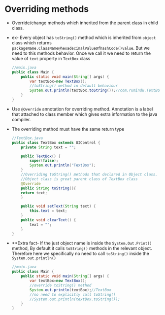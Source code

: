 # Overriding methods
- Override/change methods which inherited from the parent class in child class.
- ex- Every object has `toString()` method which is inherited from `object` class which returns `packageName.ClassName@hexadecimalValueOfhashCode()value`. But we need to this methods behavior. Once we call it we need to return the value of `text` property in `TextBox` class
  ``` java 
  //main.java
  public class Main {
      public static void main(String[] args) {
          var textBox=new TextBox();
          //toString() method in default behaviour
          System.out.println(textBox.toString());//com.rumindu.TextBox@eed1f14
      }
  }
  ```
- Use `@Override` annotation for overriding method. Annotation is a label that attached to class member which gives extra information to the java compiler.
- The overriding method must have the same return type
  ``` java 
  //TextBox.java
  public class TextBox extends UIControl {
      private String text = "";

      public TextBox() {
          super(false);
          System.out.println("TextBox");
      }
      //Overriding toString() methods that declared in Object class.
      //Object class is great parent class of TextBox class
      @Override
      public String toString(){
      return text;
      }

      public void setText(String text) {
          this.text = text;
      }
      public void clearText() {
          text = "";
      }
  }
  ``` 

- **Extra fact-
  If the just object name is inside the `System.Out.Print()` method, By default it calls `toString()` methods in the relevant object. Therefore here we specifically no need to call `toString()` inside the `System.out.println()`
  ``` java 
  //main.java
  public class Main {
      public static void main(String[] args) {
          var textBox=new TextBox();
          //override toString() method
          System.out.println(textBox);//TextBox
          //no need to explicitly call toString()
          //System.out.println(textBox.toString());
      }
  }
  ```
